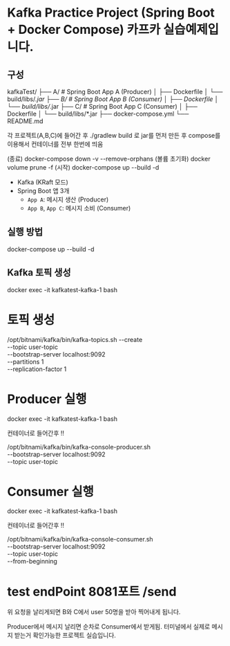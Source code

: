 # Kafka Practice Project (Spring Boot + Docker Compose) 카프카 실습예제입니다.

## 구성

kafkaTest/
├── A/ # Spring Boot App A (Producer)
│ ├── Dockerfile
│ └── build/libs/_.jar
├── B/ # Spring Boot App B (Consumer)
│ ├── Dockerfile
│ └── build/libs/_.jar
├── C/ # Spring Boot App C (Consumer)
│ ├── Dockerfile
│ └── build/libs/\*.jar
├── docker-compose.yml
└── README.md

각 프로젝트(A,B,C)에 들어간 후
./gradlew build 로 jar를 먼저 만든 후
compose를 이용해서 컨테이너를 전부 한번에 띄움

(종료)
docker-compose down -v --remove-orphans
(볼륨 초기화)
docker volume prune -f
(시작)
docker-compose up --build -d

- Kafka (KRaft 모드)
- Spring Boot 앱 3개
  - `App A`: 메시지 생산 (Producer)
  - `App B`, `App C`: 메시지 소비 (Consumer)

## 실행 방법

docker-compose up --build -d

## Kafka 토픽 생성

docker exec -it kafkatest-kafka-1 bash

# 토픽 생성

/opt/bitnami/kafka/bin/kafka-topics.sh --create \
 --topic user-topic \
 --bootstrap-server localhost:9092 \
 --partitions 1 \
 --replication-factor 1

# Producer 실행

docker exec -it kafkatest-kafka-1 bash

컨테이너로 들어간후 !!

/opt/bitnami/kafka/bin/kafka-console-producer.sh \
 --bootstrap-server localhost:9092 \
 --topic user-topic

# Consumer 실행

docker exec -it kafkatest-kafka-1 bash

컨테이너로 들어간후 !!

/opt/bitnami/kafka/bin/kafka-console-consumer.sh \
 --bootstrap-server localhost:9092 \
 --topic user-topic \
 --from-beginning

# test endPoint 8081포트 /send

위 요청을 날리게되면 B와 C에서 user 50명을 받아 찍어내게 됩니다.

Producer에서 메시지 날리면 순차로 Consumer에서 받게됨. 터미널에서 실제로 메시지 받는거 확인가능한 프로젝트 실습입니다.
